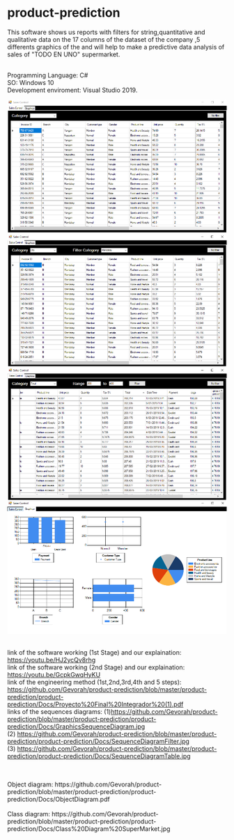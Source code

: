 # product-prediction
This software shows us reports with filters for string,quantitative and qualitative data on the 17 columns of the dataset of the company ,5 differents graphics of the  and will help to make a predictive data analysis of sales of "TODO EN UNO" supermarket.


<br> Programming Language: C#
<br> SO: Windows 10
<br> Development enviroment: Visual Studio 2019.


<img src="/product-prediction/product-prediction/Docs/photoProductPrediction1.PNG" />
<img src="/product-prediction/product-prediction/Docs/photoProductPrediction2.PNG" />
<img src="/product-prediction/product-prediction/Docs/photoProductPrediction3.PNG" />
<img src="/product-prediction/product-prediction/Docs/photoProductPrediction4.PNG" />

<br> link of the software working (1st Stage) and our explaination: https://youtu.be/HJ2ycQv8rhg
<br> link of the software working (2nd Stage) and our explaination: https://youtu.be/GcpkGwqHyKU
<br> link of the engineering method (1st,2nd,3rd,4th and 5 steps): https://github.com/Gevorah/product-prediction/blob/master/product-prediction/product-prediction/Docs/Proyecto%20Final%20Integrador%20(1).pdf
<br> links of the sequences diagrams: (1)https://github.com/Gevorah/product-prediction/blob/master/product-prediction/product-prediction/Docs/GraphicsSequenceDiagram.jpg 
<br> (2) https://github.com/Gevorah/product-prediction/blob/master/product-prediction/product-prediction/Docs/SequenceDiagramFilter.jpg 
<br> (3) https://github.com/Gevorah/product-prediction/blob/master/product-prediction/product-prediction/Docs/SequenceDiagramTable.jpg

<br>
<br> Object diagram: https://github.com/Gevorah/product-prediction/blob/master/product-prediction/product-prediction/Docs/ObjectDiagram.pdf
<br>
<br> Class diagram: https://github.com/Gevorah/product-prediction/blob/master/product-prediction/product-prediction/Docs/Class%20Diagram%20SuperMarket.jpg
